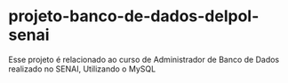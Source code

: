 # projeto-banco-de-dados-delpol-senai

Esse projeto é relacionado ao curso de Administrador de Banco de Dados realizado no SENAI, 
Utilizando o MySQL
